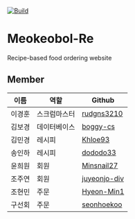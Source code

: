 [![Build](https://github.com/boggy-cs/Meokeobol-Re/actions/workflows/build.yml/badge.svg)](https://github.com/boggy-cs/Meokeobol-Re/actions/workflows/build.yml)


# Meokeobol-Re
Recipe-based food ordering website


## Member
| 이름  | 역할  | Github                            |
|-----|-----|-----------------------------------|
| 이경훈 | 스크럼마스터 | [rudgns3210](https://github.com/rudgns3210) |
| 김보경 | 데이터베이스 | [boggy-cs](https://github.com/boggy-cs)   |
| 김민경 | 레시피 | [Khloe93](https://github.com/Khloe93) |
| 송인하 | 레시피 | [dododo33](https://github.com/dododo33) |
| 윤희원 | 회원  | [Minsnail27](https://github.com/Minsnail27) |
| 조주연 | 회원  | [juyeonjo-div](https://github.com/juyeonjo-div) |
| 조현민 | 주문  | [Hyeon-Min1](https://github.com/Hyeon-Min1) |
| 구선회 | 주문  | [seonhoekoo](https://github.com/seonhoekoo) |
